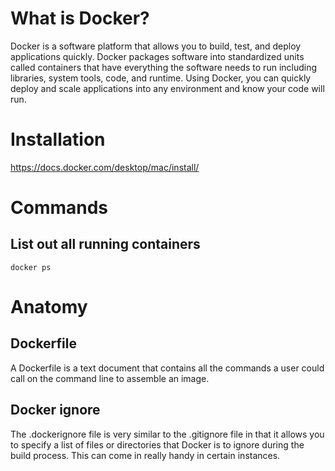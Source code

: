 # What is Docker?
Docker is a software platform that allows you to build, test, and deploy applications quickly. Docker packages software into standardized units called containers that have everything the software needs to run including libraries, system tools, code, and runtime. Using Docker, you can quickly deploy and scale applications into any environment and know your code will run.

# Installation 
https://docs.docker.com/desktop/mac/install/

# Commands
## List out all running containers
```docker
docker ps
```

# Anatomy
## Dockerfile
A Dockerfile is a text document that contains all the commands a user could call on the command line to assemble an image.

## Docker ignore
The .dockerignore file is very similar to the .gitignore file in that it allows you to specify a list of files or directories that Docker is to ignore during the build process. This can come in really handy in certain instances.
